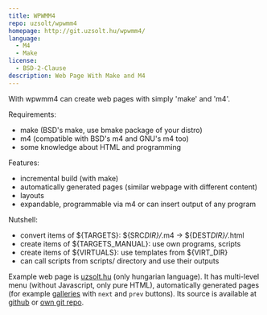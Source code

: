 ```yaml
---
title: WPWMM4
repo: uzsolt/wpwmm4
homepage: http://git.uzsolt.hu/wpwmm4/
language:
  - M4
  - Make
license:
  - BSD-2-Clause
description: Web Page With Make and M4
---
```


With wpwmm4 can create web pages with simply 'make' and 'm4'.

Requirements:

- make (BSD's make, use bmake package of your distro)
- m4 (compatible with BSD's m4 and GNU's m4 too)
- some knowledge about HTML and programming

Features:

- incremental build (with make)
- automatically generated pages (similar webpage with different content)
- layouts
- expandable, programmable via m4 or can insert output of any program

Nutshell:

- convert items of ${TARGETS}: ${SRC*DIR}/*.m4 -> \${DEST*DIR}/*.html
- create items of \${TARGETS_MANUAL}: use own programs, scripts
- create items of ${VIRTUALS}: use templates from ${VIRT_DIR}
- can call scripts from scripts/ directory and use their outputs

Example web page is [uzsolt.hu](http://uzsolt.hu/) (only hungarian language). It has multi-level menu (without Javascript,
only pure HTML), automatically generated pages (for example [galleries](http://uzsolt.hu/pict/personal/summer2014/)
with `next` and `prev` buttons). Its source is available at [github](https://github.com/uzsolt/wpwmm4-uzsolt.hu)
or [own git repo](http://git.uzsolt.hu/wpwmm4-uzsolt.hu/).
